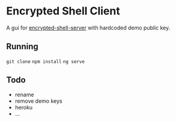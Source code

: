 # Encrypted Shell Client

A gui for [encrypted-shell-server](https://github.com/ozgend/encrypted-shell-server) with hardcoded demo public key. 

## Running
`git clone`
`npm install`
`ng serve`

## Todo

- rename
- remove demo keys
- heroku
- ...